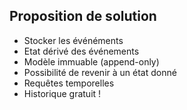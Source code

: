 ## Proposition de solution

* Stocker les événéments
* Etat dérivé des événements
* Modèle immuable (append-only)
* Possibilité de revenir à un état donné
* Requêtes temporelles
* Historique gratuit !